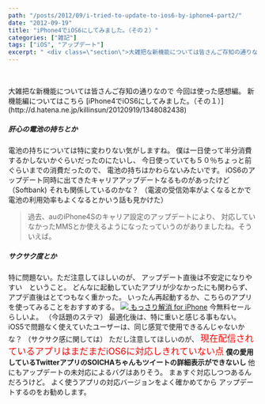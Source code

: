 ```yaml
---
path: "/posts/2012/09/i-tried-to-update-to-ios6-by-iphone4-part2/"
date: "2012-09-19"
title: "iPhone4でiOS6にしてみました。（その２）"
categories: ["雑記"]
tags: ["iOS", "アップデート"]
excerpt: " <div class=\"section\">大雑把な新機能については皆さんご存知の通りなので 今回は使った感想編。 新機能編についてはこちら iPhone4でiOS6にしてみました。（その１）電..."
---
```


 

<div class="section">大雑把な新機能については皆さんご存知の通りなので 今回は使った感想編。 新機能編についてはこちら [iPhone4でiOS6にしてみました。（その１）](http://d.hatena.ne.jp/killinsun/20120919/1348082438)

##### 肝心の電池の持ちとか

電池の持ちについては特に変わりない気がしますね。 僕は一日使って半分消費するかしないかぐらいだったのにたいし、 今日使っていても５０％ちょっと前ぐらいまでの消費だったので、 電池の持ちはかわらないみたいです。 iOS6のアップデート同時に出てきたキャリアアップデートなるものがあったけど（Softbank) それも関係しているのかな？ （電波の受信効率がよくなるとかで電池の利用効率もよくなるとかいう話も見かけた）

> 過去、auのiPhone4Sのキャリア設定のアップデートにより、 対応していなかったMMSとか使えるようになったっていうのがありましたね。そういえば。

##### サクサク度とか

特に問題ない。ただ注意してほしいのが、 アップデート直後は不安定になりやすい　ということ。 どんなに起動していたアプリが少なかったにも関わらず、 アプデ直後はとてつもなく重かった。 いったん再起動するか、こちらのアプリを使ってみることをおすすめする。 [![](http://a1.mzstatic.com/us/r1000/108/Purple/v4/5d/7f/30/5d7f30cc-a184-919f-80e3-8b27d32e3ee7/mza_3789107709909324908.175x175-75.jpg) もっさり解消 for iPhone](http://itunes.apple.com/jp/app/mossari-jie-xiao-for-iphone/id534968145?mt=8) 今無料セールらしいよ。 （今話題のステマ） 最適化後は、特に重いと感じる事もない。 iOS5で問題なく使えていたユーザーは、同じ感覚で使用できるんじゃないかな？ （サクサク感に関しては） ただし注意してほしいのが、 <span class="deco" style="color: #ff0000; font-size: large;">現在配信されているアプリはまだまだiOS6に対応しきれていない点</span> <span class="deco" style="font-weight: bold;">僕の愛用しているTwitterアプリのSOICHAちゃんもツイートの詳細表示ができないし</span> 他にもアップデートの未対応によるバグはありそう。 まぁすぐ対応しつつあるんだろうけど。 よく使うアプリの対応バージョンをよく確かめてから アップデートするのをお勧めします。</div>